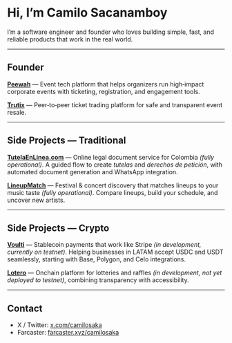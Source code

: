 # Hi, I’m Camilo Sacanamboy

I’m a software engineer and founder who loves building simple, fast, and reliable products that work in the real world.

---

## Founder

**[Peewah](https://peewah.co)** — Event tech platform that helps organizers run high‑impact corporate events with ticketing, registration, and engagement tools.

**[Trutix](https://trutix.co)** — Peer‑to‑peer ticket trading platform for safe and transparent event resale.

---

## Side Projects — Traditional

**[TutelaEnLinea.com](https://tutelaenlinea.com)** — Online legal document service for Colombia *(fully operational)*.
A guided flow to create *tutelas* and *derechos de petición*, with automated document generation and WhatsApp integration.

**[LineupMatch](https://lineupmatch.com)** — Festival & concert discovery that matches lineups to your music taste *(fully operational)*.
Compare lineups, build your schedule, and uncover new artists.

---

## Side Projects — Crypto

**[Voulti](https://voulti.com)** — Stablecoin payments that work like Stripe *(in development, currently on testnet)*.
Helping businesses in LATAM accept USDC and USDT seamlessly, starting with Base, Polygon, and Celo integrations.

**[Lotero](https://github.com/csacanam/lotero-core)** — Onchain platform for lotteries and raffles *(in development, not yet deployed to testnet)*, combining transparency with accessibility.

---

## Contact

* X / Twitter: [x.com/camilosaka](https://x.com/camilosaka)
* Farcaster: [farcaster.xyz/camilosaka](https://farcaster.xyz/camilosaka)
